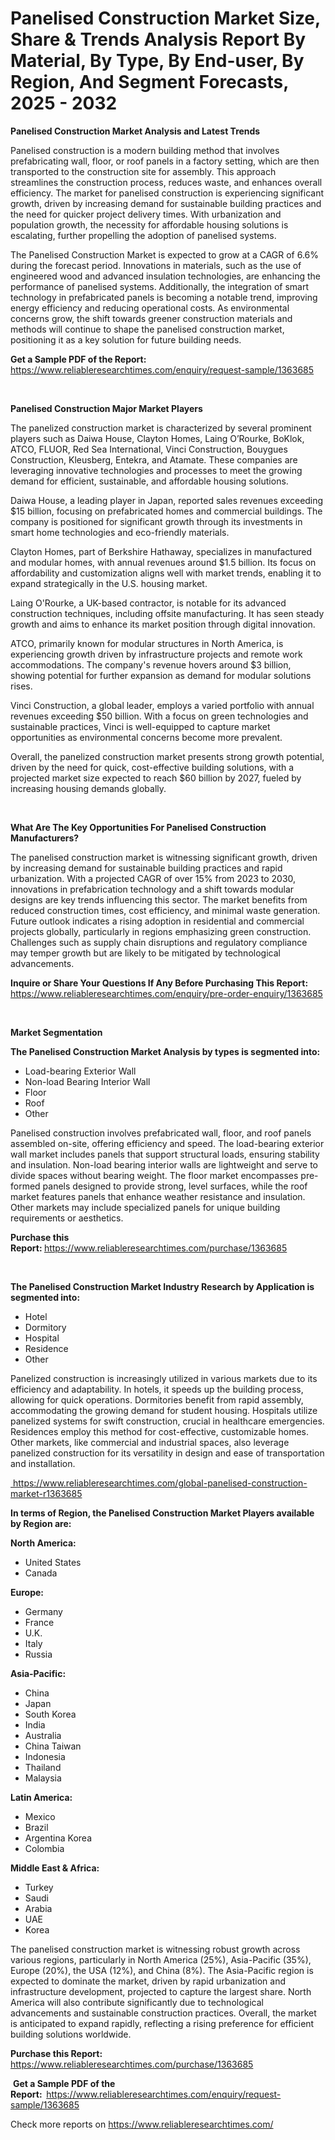 <p><h1>Panelised Construction Market Size, Share & Trends Analysis Report By Material, By Type, By End-user, By Region, And Segment Forecasts, 2025 - 2032</h1></p><p><strong>Panelised Construction Market Analysis and Latest Trends</strong></p>
<p><p>Panelised construction is a modern building method that involves prefabricating wall, floor, or roof panels in a factory setting, which are then transported to the construction site for assembly. This approach streamlines the construction process, reduces waste, and enhances overall efficiency. The market for panelised construction is experiencing significant growth, driven by increasing demand for sustainable building practices and the need for quicker project delivery times. With urbanization and population growth, the necessity for affordable housing solutions is escalating, further propelling the adoption of panelised systems.</p><p>The Panelised Construction Market is expected to grow at a CAGR of 6.6% during the forecast period. Innovations in materials, such as the use of engineered wood and advanced insulation technologies, are enhancing the performance of panelised systems. Additionally, the integration of smart technology in prefabricated panels is becoming a notable trend, improving energy efficiency and reducing operational costs. As environmental concerns grow, the shift towards greener construction materials and methods will continue to shape the panelised construction market, positioning it as a key solution for future building needs.</p></p>
<p><strong>Get a Sample PDF of the Report:&nbsp;</strong> <a href="https://www.reliableresearchtimes.com/enquiry/request-sample/1363685?utm_campaign=3004&utm_medium=2&utm_source=Github&utm_content=ia&utm_term=01042025&utm_id=panelised-construction">https://www.reliableresearchtimes.com/enquiry/request-sample/1363685</a></p>
<p>&nbsp;</p>
<p><strong>Panelised Construction Major Market Players</strong></p>
<p><p>The panelized construction market is characterized by several prominent players such as Daiwa House, Clayton Homes, Laing O’Rourke, BoKlok, ATCO, FLUOR, Red Sea International, Vinci Construction, Bouygues Construction, Kleusberg, Entekra, and Atamate. These companies are leveraging innovative technologies and processes to meet the growing demand for efficient, sustainable, and affordable housing solutions.</p><p>Daiwa House, a leading player in Japan, reported sales revenues exceeding $15 billion, focusing on prefabricated homes and commercial buildings. The company is positioned for significant growth through its investments in smart home technologies and eco-friendly materials.</p><p>Clayton Homes, part of Berkshire Hathaway, specializes in manufactured and modular homes, with annual revenues around $1.5 billion. Its focus on affordability and customization aligns well with market trends, enabling it to expand strategically in the U.S. housing market.</p><p>Laing O'Rourke, a UK-based contractor, is notable for its advanced construction techniques, including offsite manufacturing. It has seen steady growth and aims to enhance its market position through digital innovation.</p><p>ATCO, primarily known for modular structures in North America, is experiencing growth driven by infrastructure projects and remote work accommodations. The company's revenue hovers around $3 billion, showing potential for further expansion as demand for modular solutions rises.</p><p>Vinci Construction, a global leader, employs a varied portfolio with annual revenues exceeding $50 billion. With a focus on green technologies and sustainable practices, Vinci is well-equipped to capture market opportunities as environmental concerns become more prevalent.</p><p>Overall, the panelized construction market presents strong growth potential, driven by the need for quick, cost-effective building solutions, with a projected market size expected to reach $60 billion by 2027, fueled by increasing housing demands globally.</p></p>
<p>&nbsp;</p>
<p><strong>What Are The Key Opportunities For Panelised Construction Manufacturers?</strong></p>
<p><p>The panelised construction market is witnessing significant growth, driven by increasing demand for sustainable building practices and rapid urbanization. With a projected CAGR of over 15% from 2023 to 2030, innovations in prefabrication technology and a shift towards modular designs are key trends influencing this sector. The market benefits from reduced construction times, cost efficiency, and minimal waste generation. Future outlook indicates a rising adoption in residential and commercial projects globally, particularly in regions emphasizing green construction. Challenges such as supply chain disruptions and regulatory compliance may temper growth but are likely to be mitigated by technological advancements.</p></p>
<p><strong>Inquire or Share Your Questions If Any Before Purchasing This Report:</strong> <a href="https://www.reliableresearchtimes.com/enquiry/pre-order-enquiry/1363685?utm_campaign=3004&utm_medium=2&utm_source=Github&utm_content=ia&utm_term=01042025&utm_id=panelised-construction">https://www.reliableresearchtimes.com/enquiry/pre-order-enquiry/1363685</a></p>
<p>&nbsp;</p>
<p><strong>Market Segmentation</strong></p>
<p><strong>The Panelised Construction Market Analysis by types is segmented into:</strong></p>
<p><ul><li>Load-bearing Exterior Wall</li><li>Non-load Bearing Interior Wall</li><li>Floor</li><li>Roof</li><li>Other</li></ul></p>
<p><p>Panelised construction involves prefabricated wall, floor, and roof panels assembled on-site, offering efficiency and speed. The load-bearing exterior wall market includes panels that support structural loads, ensuring stability and insulation. Non-load bearing interior walls are lightweight and serve to divide spaces without bearing weight. The floor market encompasses pre-formed panels designed to provide strong, level surfaces, while the roof market features panels that enhance weather resistance and insulation. Other markets may include specialized panels for unique building requirements or aesthetics.</p></p>
<p><strong>Purchase this Report:&nbsp;</strong><a href="https://www.reliableresearchtimes.com/purchase/1363685?utm_campaign=3004&utm_medium=2&utm_source=Github&utm_content=ia&utm_term=01042025&utm_id=panelised-construction">https://www.reliableresearchtimes.com/purchase/1363685</a></p>
<p>&nbsp;</p>
<p><strong>The Panelised Construction Market Industry Research by Application is segmented into:</strong></p>
<p><ul><li>Hotel</li><li>Dormitory</li><li>Hospital</li><li>Residence</li><li>Other</li></ul></p>
<p><p>Panelized construction is increasingly utilized in various markets due to its efficiency and adaptability. In hotels, it speeds up the building process, allowing for quick operations. Dormitories benefit from rapid assembly, accommodating the growing demand for student housing. Hospitals utilize panelized systems for swift construction, crucial in healthcare emergencies. Residences employ this method for cost-effective, customizable homes. Other markets, like commercial and industrial spaces, also leverage panelized construction for its versatility in design and ease of transportation and installation.</p></p>
<p><a href="https://www.reliableresearchtimes.com/global-panelised-construction-market-r1363685?utm_campaign=3004&utm_medium=2&utm_source=Github&utm_content=ia&utm_term=01042025&utm_id=panelised-construction">&nbsp;https://www.reliableresearchtimes.com/global-panelised-construction-market-r1363685</a></p>
<p><strong>In terms of Region, the Panelised Construction Market Players available by Region are:</strong></p>
<p>
    <p> <strong> North America: </strong>
        <ul>
            <li>United States</li>
            <li>Canada</li>
        </ul>
        </p> 
    <p> <strong> Europe: </strong>
        <ul>
            <li>Germany</li>
            <li>France</li>
            <li>U.K.</li>
            <li>Italy</li>
            <li>Russia</li>
        </ul>
        </p> 
    <p> <strong> Asia-Pacific: </strong>
        <ul>
            <li>China</li>
            <li>Japan</li>
            <li>South Korea</li>
            <li>India</li>
            <li>Australia</li>
            <li>China Taiwan</li>
            <li>Indonesia</li>
            <li>Thailand</li>
            <li>Malaysia</li>
        </ul>
        </p> 
    <p> <strong> Latin America: </strong>
        <ul>
            <li>Mexico</li>
            <li>Brazil</li>
            <li>Argentina Korea</li>
            <li>Colombia</li>
        </ul>
        </p> 
    <p> <strong> Middle East & Africa: </strong>
        <ul>
            <li>Turkey</li>
            <li>Saudi</li>
            <li>Arabia</li>
            <li>UAE</li>
            <li>Korea</li>
        </ul>
    </p>
    </p>
<p><p>The panelised construction market is witnessing robust growth across various regions, particularly in North America (25%), Asia-Pacific (35%), Europe (20%), the USA (12%), and China (8%). The Asia-Pacific region is expected to dominate the market, driven by rapid urbanization and infrastructure development, projected to capture the largest share. North America will also contribute significantly due to technological advancements and sustainable construction practices. Overall, the market is anticipated to expand rapidly, reflecting a rising preference for efficient building solutions worldwide.</p></p>
<p><strong>Purchase this Report: </strong><a href="https://www.reliableresearchtimes.com/purchase/1363685?utm_campaign=3004&utm_medium=2&utm_source=Github&utm_content=ia&utm_term=01042025&utm_id=panelised-construction">https://www.reliableresearchtimes.com/purchase/1363685</a></p>
<p>&nbsp;<strong>Get a Sample PDF of the Report:&nbsp;&nbsp;</strong><a href="https://www.reliableresearchtimes.com/enquiry/request-sample/1363685?utm_campaign=3004&utm_medium=2&utm_source=Github&utm_content=ia&utm_term=01042025&utm_id=panelised-construction">https://www.reliableresearchtimes.com/enquiry/request-sample/1363685</a></p>
<p><strong></strong></p>
<p>Check more reports on <a href="https://www.reliableresearchtimes.com/?utm_campaign=3004&utm_medium=2&utm_source=Github&utm_content=ia&utm_term=01042025&utm_id=panelised-construction">https://www.reliableresearchtimes.com/</a></p>